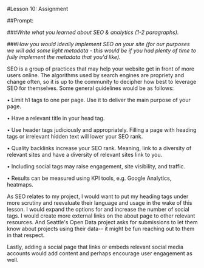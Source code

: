 #Lesson 10: Assignment

##Prompt:

###_Write what you learned about SEO & analytics (1-2 paragraphs)._

###_How you would ideally implement SEO on your site (for our purposes we will add some light metadata - this would be if you had plenty of time to fully implement the metadata that you'd like)._

SEO is a group of practices that may help your website get in front of more users online. The algorithms used by search engines are propriety and change often, so it is up to the community to decipher how best to leverage SEO for themselves. Some general guidelines would be as follows:

• Limit h1 tags to one per page. Use it to deliver the main purpose of your page.

• Have a relevant title in your head tag.

• Use header tags judiciously and appropriately. Filling a page with heading tags or irrelevant hidden text will lower your SEO rank.

• Quality backlinks increase your SEO rank. Meaning, link to a diversity of relevant sites and have a diversity of relevant sites link to you.

• Including social tags may raise engagement, site visibility, and traffic.

• Results can be measured using KPI tools, e.g. Google Analytics, heatmaps.

As SEO relates to my project, I would want to put my heading tags under more scrutiny and reevaluate their language and usage in the wake of this lesson. I would expand the options for and increase the number of social tags. I would create more external links on the about page to other relevant resources. And Seattle's Open Data project asks for submissions to let them know about projects using their data-- it might be fun reaching out to them in that respect.

Lastly, adding a social page that links or embeds relevant social media accounts would add content and perhaps encourage user engagement as well.
